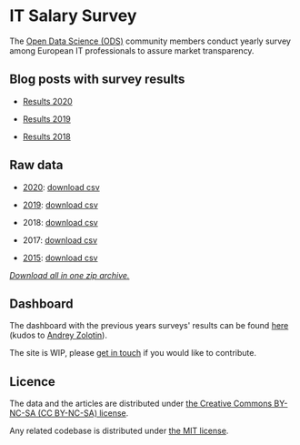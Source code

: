 # IT Salary Survey

The <a href="https://ods.ai/" target="_blank" rel="noopener">Open Data Science (ODS)</a> community members conduct yearly survey among European IT professionals to assure market transparency.

## Blog posts with survey results

- [Results 2020](blog/results/2020.md)

- [Results 2019](blog/results/2019.md)

- [Results 2018](blog/results/2018.md)

## Raw data

- [2020](data/raw/2020.md): <a href="./download/data/2020.csv" download="itsalarysurvay_2020.csv" target="_blank" rel="noopener">download csv</a>

- [2019](data/raw/2019.md): <a href="./download/data/2019.csv" download="itsalarysurvay_2019.csv" target="_blank" rel="noopener">download csv</a>

- 2018: <a href="./download/data/2018.csv" download="itsalarysurvay_2018.csv" target="_blank" rel="noopener">download csv</a>

- 2017: <a href="./download/data/2017.csv" download="itsalarysurvay_2017.csv" target="_blank" rel="noopener">download csv</a>

- [2015](data/raw/2015.md): <a href="./download/data/2015.csv" download="itsalarysurvay_2015.csv" target="_blank" rel="noopener">download csv</a>

<em>
    <a href="./download/data/itsalarysurvay.zip" download="itsalarysurvay.zip" target="_blank" rel="noopener">Download all in one zip archive.</a>
</em>

<!-- - <a href="https://docs.google.com/spreadsheets/d/1DjPgQeBu53I0Dws4YMbXyyQdWDLpMtkSu4FhGux0epY/edit#gid=1727021736" target="_blank" rel="noreferrer noopener">2020</a> -->

<!-- <strong><em>Please contribute to the survey of 2020</em></strong> by filling [the form](./form.md). The raw data collected so far can be found <a href="https://docs.google.com/spreadsheets/d/1DjPgQeBu53I0Dws4YMbXyyQdWDLpMtkSu4FhGux0epY/edit#gid=1727021736" target="_blank" rel="noopener">here</a>. -->

## Dashboard

The dashboard with the previous years surveys' results can be found <a href="dashboard.html" target="_blank" rel="noopener">here</a> (kudos to <a href="https://www.linkedin.com/in/nitoloz/" target="_blank" rel="noopener">Andrey Zolotin</a>).

The site is WIP, please <a href="https://www.linkedin.com/in/dkisler/" target="_blank" rel="noopener">get in touch</a> if you would like to contribute.

## Licence

The data and the articles are distributed under [the Creative Commons BY-NC-SA (CC BY-NC-SA) license](https://creativecommons.org/licenses/by-nc-sa/4.0/).

Any related codebase is distributed under [the MIT license](https://opensource.org/licenses/MIT).
